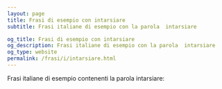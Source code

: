 ```yaml
---
layout: page
title: Frasi di esempio con intarsiare 
subtitle: Frasi italiane di esempio con la parola  intarsiare

og_title: Frasi di esempio con intarsiare 
og_description: Frasi italiane di esempio con la parola  intarsiare
og_type: website
permalink: /frasi/i/intarsiare.html
---
```


Frasi italiane di esempio contenenti la parola intarsiare:


